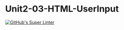 # Unit2-03-HTML-UserInput
[![GitHub's Super Linter](https://github.com/ICS2O-Programming-MariaG/Unit2-03-HTML-UserInput/workflows/GitHub's%20Super%20Linter/badge.svg)](https://github.com/ICS2O-Programming-MariaG/Unit2-03-HTML-UserInput/actions)